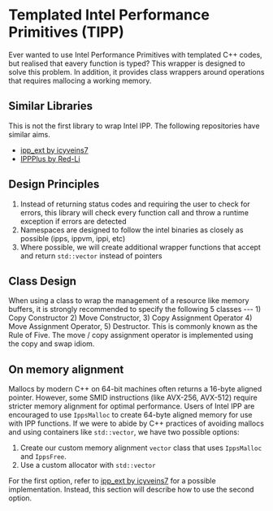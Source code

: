 # Templated Intel Performance Primitives (TIPP)

Ever wanted to use Intel Performance Primitives with templated C++ codes, but realised that eavery function is typed?
This wrapper is designed to solve this problem. In addition, it provides class wrappers around operations that requires mallocing a working memory.

## Similar Libraries
This is not the first library to wrap Intel IPP. The following repositories have similar aims.
* [ipp_ext by icyveins7](https://github.com/icyveins7/ipp_ext)
* [IPPPlus by Red-Li](https://github.com/Red-Li/IPPPlus)


## Design Principles
1. Instead of returning status codes and requiring the user to check for errors, this library will check every function call and throw a runtime exception if errors are detected
2. Namespaces are designed to follow the intel binaries as closely as possible (ipps, ippvm, ippi, etc)
3. Where possible, we will create additional wrapper functions that accept and return `std::vector` instead of pointers

## Class Design
When using a class to wrap the management of a resource like memory buffers, it is strongly recommended to specify the following 5 classes --- 1) Copy Constructor 2) Move Constructor, 3) Copy Assignment Operator 4) Move Assignment Operator, 5) Destructor. This is commonly known as the Rule of Five. The move / copy assignment operator is implemented using the copy and swap idiom.

## On memory alignment
Mallocs by modern C++ on 64-bit machines often returns a 16-byte aligned pointer. However, some SMID instructions (like AVX-256, AVX-512) require stricter memory alignment for optimal performance. Users of Intel IPP are encouraged to use `IppsMalloc` to create 64-byte aligned memory for use with IPP functions. If we were to abide by C++ practices of avoiding mallocs and using containers like `std::vector`, we have two possible options:
1. Create our custom memory alignment `vector` class that uses `IppsMalloc` and `IppsFree`.
2. Use a custom allocator with `std::vector`


For the first option, refer to [ipp_ext by icyveins7](https://github.com/icyveins7/ipp_ext) for a possible implementation. 
Instead, this section will describe how to use the second option.

